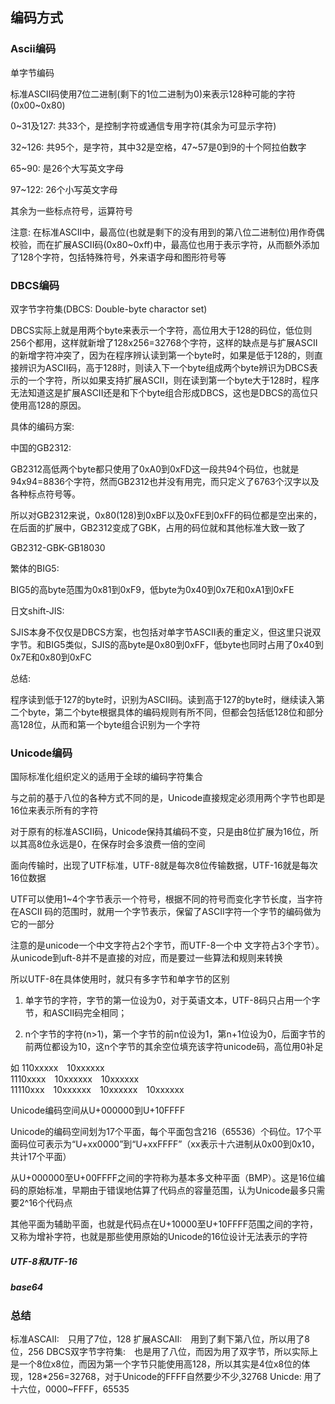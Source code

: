 ## 编码方式

### Ascii编码

单字节编码

标准ASCII码使用7位二进制(剩下的1位二进制为0)来表示128种可能的字符(0x00~0x80)

0~31及127: 共33个，是控制字符或通信专用字符(其余为可显示字符)

32~126: 共95个，是字符，其中32是空格，47~57是0到9的十个阿拉伯数字

65~90: 是26个大写英文字母

97~122: 26个小写英文字母

其余为一些标点符号，运算符号

注意: 在标准ASCII中，最高位(也就是剩下的没有用到的第八位二进制位)用作奇偶校验，而在扩展ASCII码(0x80~0xff)中，最高位也用于表示字符，从而额外添加了128个字符，包括特殊符号，外来语字母和图形符号等


### DBCS编码

双字节字符集(DBCS: Double-byte charactor set)

DBCS实际上就是用两个byte来表示一个字符，高位用大于128的码位，低位则256个都用，这样就新增了128x256=32768个字符，这样的缺点是与扩展ASCII的新增字符冲突了，因为在程序辨认读到第一个byte时，如果是低于128的，则直接辨识为ASCII码，高于128时，则读入下一个byte组成两个byte辨识为DBCS表示的一个字符，所以如果支持扩展ASCII，则在读到第一个byte大于128时，程序无法知道这是扩展ASCII还是和下个byte组合形成DBCS，这也是DBCS的高位只使用高128的原因。

具体的编码方案:

中国的GB2312:

GB2312高低两个byte都只使用了0xA0到0xFD这一段共94个码位，也就是94x94=8836个字符，然而GB2312也并没有用完，而只定义了6763个汉字以及各种标点符号等。

所以对GB2312来说，0x80(128)到0xBF以及0xFE到0xFF的码位都是空出来的，在后面的扩展中，GB2312变成了GBK，占用的码位就和其他标准大致一致了

GB2312-GBK-GB18030

繁体的BIG5:

BIG5的高byte范围为0x81到0xF9，低byte为0x40到0x7E和0xA1到0xFE

日文shift-JIS:

SJIS本身不仅仅是DBCS方案，也包括对单字节ASCII表的重定义，但这里只说双字节。和BIG5类似，SJIS的高byte是0x80到0xFF，低byte也同时占用了0x40到0x7E和0x80到0xFC

总结:

程序读到低于127的byte时，识别为ASCII码。读到高于127的byte时，继续读入第二个byte，第二个byte根据具体的编码规则有所不同，但都会包括低128位和部分高128位，从而和第一个byte组合识别为一个字符

### Unicode编码

国际标准化组织定义的适用于全球的编码字符集合

与之前的基于八位的各种方式不同的是，Unicode直接规定必须用两个字节也即是16位来表示所有的字符

对于原有的标准ASCII码，Unicode保持其编码不变，只是由8位扩展为16位，所以其高8位永远是0，在保存时会多浪费一倍的空间

面向传输时，出现了UTF标准，UTF-8就是每次8位传输数据，UTF-16就是每次16位数据

UTF可以使用1~4个字节表示一个符号，根据不同的符号而变化字节长度，当字符在ASCII 码的范围时，就用一个字节表示，保留了ASCII字符一个字节的编码做为它的一部分

注意的是unicode一个中文字符占2个字节，而UTF-8一个中 文字符占3个字节）。从unicode到uft-8并不是直接的对应，而是要过一些算法和规则来转换

所以UTF-8在具体使用时，就只有多字节和单字节的区别

1. 单字节的字符，字节的第一位设为0，对于英语文本，UTF-8码只占用一个字节，和ASCII码完全相同；

2. n个字节的字符(n>1)，第一个字节的前n位设为1，第n+1位设为0，后面字节的前两位都设为10，这n个字节的其余空位填充该字符unicode码，高位用0补足

如 110xxxxx&emsp;10xxxxxx<br>
1110xxxx&emsp;10xxxxxx&emsp;10xxxxxx<br>
11110xxx&emsp;10xxxxxx&emsp;10xxxxxx&emsp;10xxxxxx

Unicode编码空间从U+000000到U+10FFFF

Unicode的编码空间划为17个平面，每个平面包含216（65536）个码位。17个平面码位可表示为“U+xx0000”到“U+xxFFFF”（xx表示十六进制从0x00到0x10，共计17个平面）

从U+000000至U+00FFFF之间的字符称为基本多文种平面（BMP）。这是16位编码的原始标准，早期由于错误地估算了代码点的容量范围，认为Unicode最多只需要2^16个代码点

其他平面为辅助平面，也就是代码点在U+10000至U+10FFFF范围之间的字符，又称为增补字符，也就是那些使用原始的Unicode的16位设计无法表示的字符

##### UTF-8和UTF-16

##### base64


### 总结

标准ASCAII:&emsp;只用了7位，128
扩展ASCAII:&emsp;用到了剩下第八位，所以用了8位，256
DBCS双字节字符集:&emsp;也是用了八位，而因为用了双字节，所以实际上是一个8位x8位，而因为第一个字节只能使用高128，所以其实是4位x8位的体现，128*256=32768，对于Unicode的FFFF自然要少不少,32768
Unicde: 用了十六位，0000~FFFF，65535
